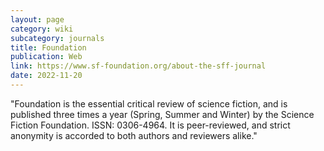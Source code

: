 ```yaml
---
layout: page
category: wiki
subcategory: journals
title: Foundation
publication: Web
link: https://www.sf-foundation.org/about-the-sff-journal
date: 2022-11-20
---
```


"Foundation is the essential critical review of science fiction, and is published three times a year (Spring, Summer and Winter) by the Science Fiction Foundation. ISSN: 0306-4964. It is peer-reviewed, and strict anonymity is accorded to both authors and reviewers alike."
